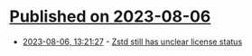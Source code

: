 # [Published on 2023-08-06](index.md)

* [2023-08-06, 13:21:27](https://lobste.rs/s/z8weqh/zstd_still_has_unclear_license_status) - [Zstd still has unclear license status](https://types.pl/@safinaskar/110842849245233073)
